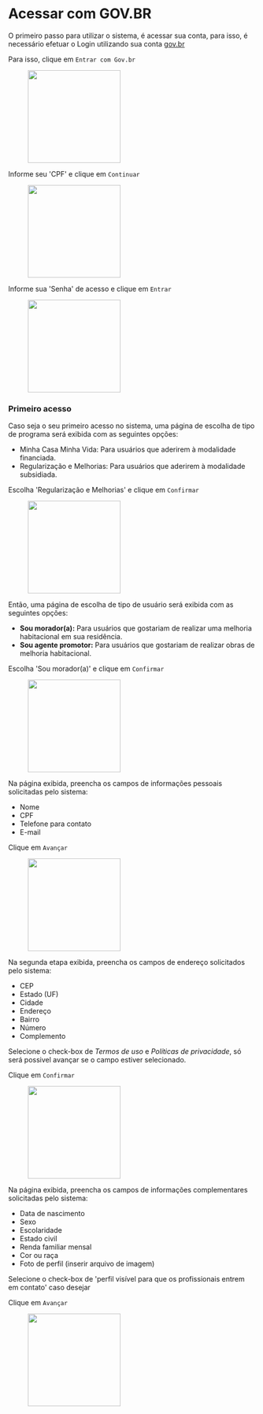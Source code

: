 # Acessar com GOV.BR

O primeiro passo para utilizar o sistema, é acessar sua conta, para isso, é necessário efetuar o Login utilizando sua conta [gov.br](https://www.gov.br/pt-br)&#x20;

Para isso, clique em `Entrar com Gov.br`

<figure><img src="../.gitbook/assets/Onboarding.png" alt="" width="188"><figcaption></figcaption></figure>

Informe seu 'CPF' e clique em `Continuar`

<figure><img src="../.gitbook/assets/Onboarding (1).png" alt="" width="188"><figcaption></figcaption></figure>

Informe sua 'Senha' de acesso e clique em `Entrar`

<figure><img src="../.gitbook/assets/Onboarding (2).png" alt="" width="188"><figcaption></figcaption></figure>

### Primeiro acesso

Caso seja o seu primeiro acesso no sistema, uma página de escolha de tipo de programa será exibida com as seguintes opções:

* Minha Casa Minha Vida: Para usuários que aderirem à modalidade financiada.&#x20;
* Regularização e Melhorias: Para usuários que aderirem à modalidade subsidiada.

Escolha 'Regularização e Melhorias' e clique em `Confirmar`

<figure><img src="../.gitbook/assets/Vamos começar_ (1).png" alt="" width="188"><figcaption></figcaption></figure>

Então, uma página de escolha de tipo de usuário será exibida com as seguintes opções:

* **Sou morador(a):** Para usuários que gostariam de realizar uma melhoria habitacional em sua residência.
* **Sou agente promotor:** Para usuários que gostariam de realizar obras de melhoria habitacional.

Escolha 'Sou morador(a)' e clique em `Confirmar`

<figure><img src="../.gitbook/assets/Vamos começar_ (2).png" alt="" width="188"><figcaption></figcaption></figure>

Na página exibida, preencha os campos de informações pessoais solicitadas pelo sistema:

* Nome
* CPF
* Telefone para contato
* E-mail

Clique em `Avançar`

<figure><img src="../.gitbook/assets/Informações pessoais.png" alt="" width="188"><figcaption></figcaption></figure>

Na segunda etapa exibida, preencha os campos de endereço solicitados pelo sistema:

* CEP
* Estado (UF)
* Cidade
* Endereço
* Bairro
* Número
* Complemento

Selecione o check-box de _Termos de uso_ e _Políticas de privacidade_, só será possivel avançar se o campo estiver selecionado.

Clique em `Confirmar`

<figure><img src="../.gitbook/assets/Informações residencial (1).png" alt="" width="188"><figcaption></figcaption></figure>

Na página exibida, preencha os campos de informações complementares solicitadas pelo sistema:

* Data de nascimento
* Sexo
* Escolaridade
* Estado civil
* Renda familiar mensal
* Cor ou raça
* Foto de perfil (inserir arquivo de imagem)

Selecione o check-box de 'perfil visível para que os profissionais entrem em contato' caso desejar

Clique em `Avançar`

<figure><img src="../.gitbook/assets/Informações pessoais (1).png" alt="" width="188"><figcaption></figcaption></figure>
